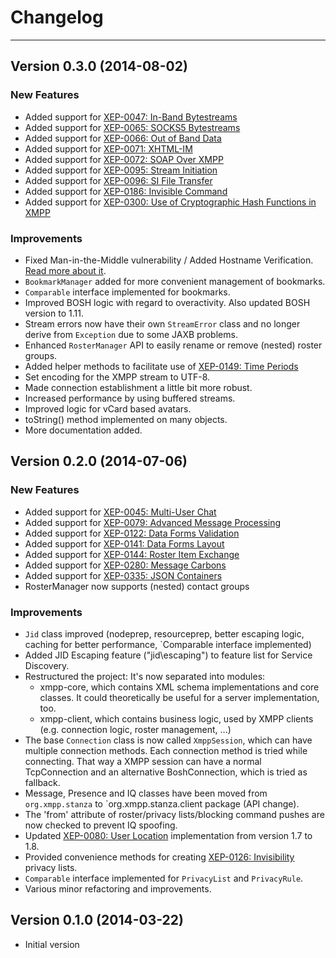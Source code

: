 # Changelog
---

## Version 0.3.0 (2014-08-02)

### New Features

* Added support for [XEP-0047: In-Band Bytestreams](http://xmpp.org/extensions/xep-0047.html)
* Added support for [XEP-0065: SOCKS5 Bytestreams](http://xmpp.org/extensions/xep-0065.html)
* Added support for [XEP-0066: Out of Band Data](http://xmpp.org/extensions/xep-0066.html)
* Added support for [XEP-0071: XHTML-IM](http://xmpp.org/extensions/xep-0071.html)
* Added support for [XEP-0072: SOAP Over XMPP](http://xmpp.org/extensions/xep-0072.html)
* Added support for [XEP-0095: Stream Initiation](http://xmpp.org/extensions/xep-0095.html)
* Added support for [XEP-0096: SI File Transfer](http://xmpp.org/extensions/xep-0096.html)
* Added support for [XEP-0186: Invisible Command](http://xmpp.org/extensions/xep-0186.html)
* Added support for [XEP-0300: Use of Cryptographic Hash Functions in XMPP](http://xmpp.org/extensions/xep-0300.html)

### Improvements

* Fixed Man-in-the-Middle vulnerability / Added Hostname Verification. [Read more about it](http://tersesystems.com/2014/03/23/fixing-hostname-verification/).
* `BookmarkManager` added for more convenient management of bookmarks.
* `Comparable` interface implemented for bookmarks.
* Improved BOSH logic with regard to overactivity. Also updated BOSH version to 1.11.
* Stream errors now have their own `StreamError` class and no longer derive from `Exception` due to some JAXB problems.
* Enhanced `RosterManager` API to easily rename or remove (nested) roster groups.
* Added helper methods to facilitate use of [XEP-0149: Time Periods](http://xmpp.org/extensions/xep-0149.html)
* Set encoding for the XMPP stream to UTF-8.
* Made connection establishment a little bit more robust.
* Increased performance by using buffered streams.
* Improved logic for vCard based avatars.
* toString() method implemented on many objects.
* More documentation added.

## Version 0.2.0 (2014-07-06)

### New Features

* Added support for [XEP-0045: Multi-User Chat](http://xmpp.org/extensions/xep-0045.html)
* Added support for [XEP-0079: Advanced Message Processing](http://xmpp.org/extensions/xep-0079.html)
* Added support for [XEP-0122: Data Forms Validation](http://xmpp.org/extensions/xep-0122.html)
* Added support for [XEP-0141: Data Forms Layout](http://xmpp.org/extensions/xep-0141.html)
* Added support for [XEP-0144: Roster Item Exchange](http://xmpp.org/extensions/xep-0144.html)
* Added support for [XEP-0280: Message Carbons](http://xmpp.org/extensions/xep-0280.html)
* Added support for [XEP-0335: JSON Containers](http://xmpp.org/extensions/xep-0335.html)
* RosterManager now supports (nested) contact groups

### Improvements

* `Jid` class improved (nodeprep, resourceprep, better escaping logic, caching for better performance, `Comparable interface implemented)
* Added JID Escaping feature (\"jid\\escaping\") to feature list for Service Discovery.
* Restructured the project: It\'s now separated into modules:
    * xmpp-core, which contains XML schema implementations and core classes. It could theoretically be useful for a server implementation, too.
    * xmpp-client, which contains business logic, used by XMPP clients (e.g. connection logic, roster management, ...)
* The base `Connection` class is now called `XmppSession`, which can have multiple connection methods. Each connection method is tried while connecting. That way a XMPP session can have a normal TcpConnection and an alternative BoshConnection, which is tried as fallback.
* Message, Presence and IQ classes have been moved from `org.xmpp.stanza` to `org.xmpp.stanza.client package (API change).
* The \'from\' attribute of roster/privacy lists/blocking command pushes are now checked to prevent IQ spoofing.
* Updated [XEP-0080: User Location](http://xmpp.org/extensions/xep-0080.html) implementation from version 1.7 to 1.8.
* Provided convenience methods for creating [XEP-0126: Invisibility](http://xmpp.org/extensions/xep-0126.html) privacy lists.
* `Comparable` interface implemented for `PrivacyList` and `PrivacyRule`.
* Various minor refactoring and improvements.

## Version 0.1.0 (2014-03-22)

* Initial version